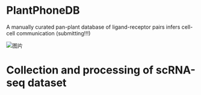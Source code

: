 # PlantPhoneDB
A manually curated pan-plant database of ligand-receptor pairs infers cell-cell communication (submitting!!!)


![图片](https://user-images.githubusercontent.com/11934986/135700266-4ba26d9f-0b4c-41bb-a1b8-a06aff12fbd7.png)

# Collection and processing of scRNA-seq dataset

